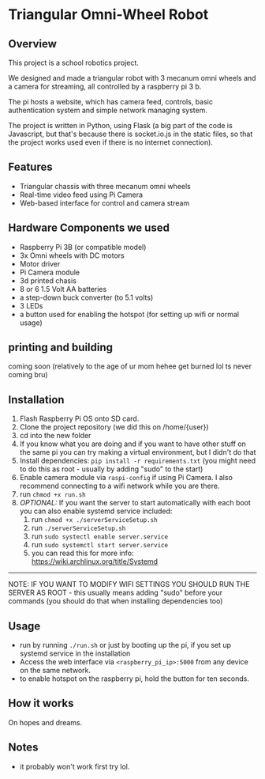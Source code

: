 # Triangular Omni-Wheel Robot

## Overview

This project is a school robotics project.

We designed and made a triangular robot with 3 mecanum omni wheels and a camera for streaming, all controlled by a raspberry pi 3 b.

The pi hosts a website, which has camera feed, controls, basic authentication system and simple network managing system.

The project is written in Python, using Flask (a big part of the code is Javascript, but that's because there is socket.io.js in the static files, so that the project works used even if there is no internet connection).

## Features

- Triangular chassis with three mecanum omni wheels
- Real-time video feed using Pi Camera
- Web-based interface for control and camera stream

## Hardware Components we used

- Raspberry Pi 3B (or compatible model)
- 3x Omni wheels with DC motors
- Motor driver
- Pi Camera module
- 3d printed chasis
- 8 or 6 1.5 Volt AA batteries
- a step-down buck converter (to 5.1 volts)
- 3 LEDs
- a button used for enabling the hotspot (for setting up wifi or normal usage)


## printing and building
coming soon (relatively to the age of ur mom hehee get burned lol ts never coming bru)

## Installation

1. Flash Raspberry Pi OS onto SD card.
2. Clone the project repository (we did this on /home/{user})
3. cd into the new folder
4. If you know what you are doing and if you want to have other stuff on the same pi you can try making a virtual environment, but I didn't do that
5. Install dependencies: `pip install -r requirements.txt` (you might need to do this as root - usually by adding "sudo" to the start)
6. Enable camera module via `raspi-config` if using Pi Camera. I also recommend connecting to a wifi network while you are there.
7. run `chmod +x run.sh`
8. *OPTIONAL:* If you want the server to start automatically with each boot you can also enable systemd service included:
    1. run `chmod +x ./serverServiceSetup.sh`
    2. run `./serverServiceSetup.sh`
    3. run `sudo systectl enable server.service`
    4. run `sudo systemctl start server.service` 
    5. you can read this for more info: https://wiki.archlinux.org/title/Systemd

---
NOTE: IF YOU WANT TO MODIFY WIFI SETTINGS YOU SHOULD RUN THE SERVER AS ROOT - this usually means adding "sudo" before your commands (you should do that when installing dependencies too)

## Usage

- run by running `./run.sh` or just by booting up the pi, if you set up systemd service in the installation 
- Access the web interface via `<raspberry_pi_ip>:5000` from any device on the same network.
- to enable hotspot on the raspberry pi, hold the button for ten seconds.

## How it works
On hopes and dreams.

## Notes

- it probably won't work first try lol. 
